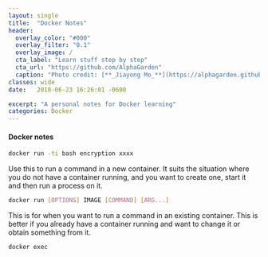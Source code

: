 ```yaml
---
layout: single
title:  "Docker Notes"
header:
  overlay_color: "#000"
  overlay_filter: "0.1"
  overlay_image: /
  cta_label: "Learn stuff step by step"
  cta_url: "https://github.com/AlphaGarden"
  caption: "Photo credit: [**_Jiayong Mo_**](https://alphagarden.github.io)"
classes: wide
date:   2018-06-23 16:26:01 -0600

excerpt: "A personal notes for Docker learning"
categories: Docker
---
```


#### Docker notes


``` bash
docker run -ti bash encryption xxxx
```
Use this to run a command in a new container. It suits the situation where you do not have a container running, and you want to create one, start it and then run a process on it.
``` bash
docker run [OPTIONS] IMAGE [COMMAND] [ARG...]
```
This is for when you want to run a command in an existing container. This is better if you already have a container running and want to change it or obtain something from it.
``` bash
docker exec
```
